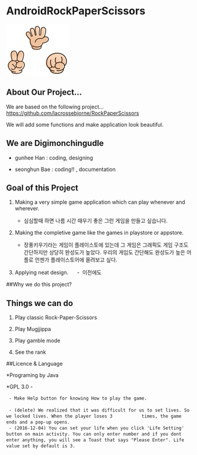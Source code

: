 # AndroidRockPaperScissors

![RPS](https://github.com/gunhee8178/digimonchin9dle/blob/master/Rock%20Paper%20Scissors%20Images/title2.jpg)

## About Our Project...
We are based on the following project... https://github.com/lacrossebjorne/RockPaperScissors

We will add some functions and make application look beautiful.

## We are Digimonchingudle

* gunhee Han : coding, designing

* seonghun Bae : coding!! , documentation

## Goal of this Project

1. Making a very simple game application which can play whenever and wherever. 
     
     - 심심할때 하면 나름 시간 때우기 좋은 그런 게임을 만들고 싶습니다.
     
2. Making the completive game like the games in playstore or appstore.       
      - 장풍키우기라는 게임이 플레이스토에 있는데 그 게임은 그래픽도 게임 구조도 간단하지만 상당히 완성도가 높았다. 
      우리의 게임도 간단해도 완성도가 높은 어플로 언젠가 플레이스토어에 올려보고 싶다.

3. Applying neat design. 
      -  이전에도 

##Why we do this project?

## Things we can do

1. Play classic Rock-Paper-Scissors

2. Play Mugjjippa

3. Play gamble mode

4. See the rank



##Licence & Language

*Programing by Java

*GPL 3.0 
     -

     - Make Help button for knowing How to play the game. 
     
     - (delete) We realized that it was difficult for us to set lives. So we locked lives. When the player loses 3           times, the game ends and a pop-up opens.
     - (2016-12-04) You can set your life when you click 'Life Setting' button on main activity. You can only enter number and if you dont enter anything, you will see a Toast that says "Please Enter". Life value set by default is 3.
